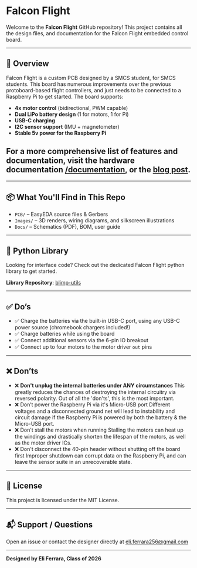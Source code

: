 # Falcon Flight

Welcome to the **Falcon Flight** GitHub repository! This project contains all the design files, and documentation for the Falcon Flight embedded control board.

---

## 🚀 Overview

Falcon Flight is a custom PCB designed by a SMCS student, for SMCS students. This board has numerous improvements over the previous protoboard-based flight controllers, and just needs to be connected to a Raspberry Pi to get started. The board supports:

* **4x motor control** (bidirectional, PWM capable)
* **Dual LiPo battery design** (1 for motors, 1 for Pi)
* **USB-C charging**
* **I2C sensor support** (IMU + magnetometer)
* **Stable 5v power for the Raspberry Pi**

For a more comprehensive list of features and documentation, visit the hardware documentation [/documentation](https://github.com/PHS-SMCS/falcon-flight/tree/main/docs), or the [blog post](eliferrara.com).
---


---

## 📦 What You'll Find in This Repo

* `PCB/` – EasyEDA source files & Gerbers
* `Images/` – 3D renders, wiring diagrams, and silkscreen illustrations
* `Docs/` – Schematics (PDF), BOM, user guide

---

## 🐍 Python Library

Looking for interface code? Check out the dedicated Falcon Flight python library to get started.

**Library Repository**: [blimp-utils](https://github.com/Ballistyxx/blimp-utils)


---

## ✅ Do’s

* ✅ Charge the batteries via the built-in USB-C port, using any USB-C power source (chromebook chargers included!)
* ✅ Charge batteries while using the board
* ✅ Connect additional sensors via the 6-pin IO breakout
* ✅ Connect up to four motors to the motor driver `out` pins


---

## ❌ Don’ts

* ❌ **Don't unplug the internal batteries under ANY circumstances**
    This greatly reduces the chances of destroying the internal circuitry via reversed polarity. Out of all the 'don'ts', this is the most important.
* ❌ Don’t power the Raspberry Pi via it's Micro-USB port
    Different voltages and a disconnected ground net will lead to instability and circuit damage if the Raspberry Pi is powered by both the battery & the Micro-USB port.
* ❌ Don't stall the motors when running
    Stalling the motors can heat up the windings and drastically shorten the lifespan of the motors, as well as the motor driver ICs.
* ❌ Don't disconnect the 40-pin header without shutting off the board first
    Improper shutdown can corrupt data on the Raspberry Pi, and can leave the sensor suite in an unrecoverable state.

---

## 📄 License

This project is licensed under the MIT License.

---

## 📬 Support / Questions

Open an issue or contact the designer directly at [eli.ferrara256@gmail.com](mailto:eli.ferrara256@gmail.com)

---

**Designed by Eli Ferrara, Class of 2026**
